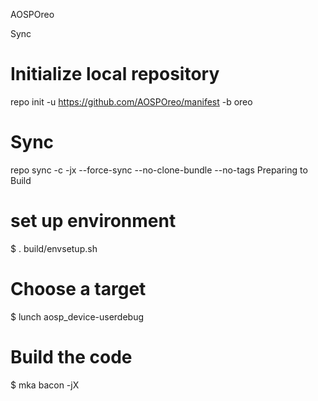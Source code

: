 
AOSPOreo

Sync

# Initialize local repository
repo init -u https://github.com/AOSPOreo/manifest -b oreo

# Sync
repo sync -c -jx --force-sync --no-clone-bundle --no-tags
Preparing to Build

# set up environment
$ . build/envsetup.sh

# Choose a target
$ lunch aosp_device-userdebug

# Build the code
$ mka bacon -jX

